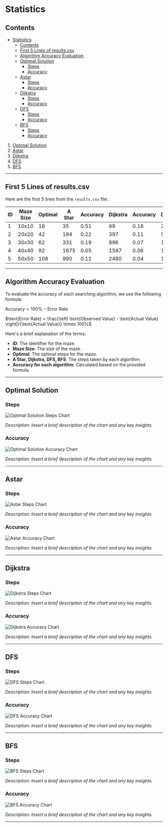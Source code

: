# Statistics

## Contents

- [Statistics](#statistics)
  - [Contents](#contents)
  - [First 5 Lines of results.csv](#first-5-lines-of-resultscsv)
  - [Algorithm Accuracy Evaluation](#algorithm-accuracy-evaluation)
  - [Optimal Solution](#optimal-solution)
    - [Steps](#steps)
    - [Accuracy](#accuracy)
  - [Astar](#astar)
    - [Steps](#steps-1)
    - [Accuracy](#accuracy-1)
  - [Dijkstra](#dijkstra)
    - [Steps](#steps-2)
    - [Accuracy](#accuracy-2)
  - [DFS](#dfs)
    - [Steps](#steps-3)
    - [Accuracy](#accuracy-3)
  - [BFS](#bfs)
    - [Steps](#steps-4)
    - [Accuracy](#accuracy-4)

1. [Optimal Solution](#optimal-solution)
2. [Astar](#astar)
3. [Dijkstra](#dijkstra)
4. [DFS](#dfs)
5. [BFS](#bfs)
---

## First 5 Lines of results.csv

Here are the first 5 lines from the `results.csv` file:

| ID | Maze Size | Optimal | A Star | Accuracy | Dijkstra | Accuracy | DFS | Accuracy | BFS | Accuracy |
|----|-----------|---------|--------|----------|----------|----------|-----|----------|-----|----------|
| 1  | 10x10     | 18      | 35     | 0.51     | 99       | 0.18     | 27  | 0.67     | 100 | 0.18     |
| 2 | 20x20 | 42 | 194 | 0.22 | 397 | 0.11 | 56 | 0.75 | 400 | 0.10 | 
| 3 | 30x30 | 62 | 331 | 0.19 | 896 | 0.07 | 174 | 0.36 | 897 | 0.07 |
| 4 | 40x40 | 92 | 1675 | 0.05 | 1597 | 0.06 | 152 | 0.61 | 1599 | 0.06 |
| 5 | 50x50 | 108 | 990 | 0.11 | 2480 | 0.04 | 184 | 0.59 | 2483 | 0.04 |

---

## Algorithm Accuracy Evaluation

To evaluate the accuracy of each searching algorithm, we use the following formula:

$\text{Accuracy} = 100\% - \text{Error Rate}$

$\text{Error Rate} = \frac{\left| \text{Observed Value} - \text{Actual Value} \right|}{\text{Actual Value}} \times 100%$


Here's a brief explanation of the terms:
- **ID**: The identifier for the maze.
- **Maze Size**: The size of the maze.
- **Optimal**: The optimal steps for the maze.
- **A Star, Dijkstra, DFS, BFS**: The steps taken by each algorithm.
- **Accuracy for each algorithm**: Calculated based on the provided formula.

---

## Optimal Solution

### Steps

![Optimal Solution Steps Chart](../results/Statics_Optimal_Steps.png)

*Description: Insert a brief description of the chart and any key insights.*

### Accuracy

![Optimal Solution Accuracy Chart](../results/Statics_Astar_Steps.png)

*Description: Insert a brief description of the chart and any key insights.*

---

## Astar

### Steps

![Astar Steps Chart](../results/Statics_Astar_Steps.png)

*Description: Insert a brief description of the chart and any key insights.*

### Accuracy

![Astar Accuracy Chart](../results/Statics_Astar_Accuracy.png)

*Description: Insert a brief description of the chart and any key insights.*

---

## Dijkstra

### Steps

![Dijkstra Steps Chart](../results/Statics_Dijkstra_Steps.png)

*Description: Insert a brief description of the chart and any key insights.*

### Accuracy

![Dijkstra Accuracy Chart](../results/Statics_Dijkstra_Accuracy.png)

*Description: Insert a brief description of the chart and any key insights.*

---

## DFS

### Steps

![DFS Steps Chart](../results/Statics_DFS_Steps.png)

*Description: Insert a brief description of the chart and any key insights.*

### Accuracy

![DFS Accuracy Chart](../results/Statics_DFS_Accuracy.png)

*Description: Insert a brief description of the chart and any key insights.*

---

## BFS

### Steps

![BFS Steps Chart](../results/Statics_BFS_Steps.png)

*Description: Insert a brief description of the chart and any key insights.*

### Accuracy

![BFS Accuracy Chart](../results/Statics_BFS_Accuracy.png)

*Description: Insert a brief description of the chart and any key insights.*

---
